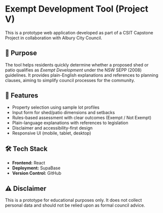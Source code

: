 # Exempt Development Tool (Project V)

This is a prototype web application developed as part of a CSIT Capstone Project in collaboration with Albury City Council.

## 📌 Purpose
The tool helps residents quickly determine whether a proposed shed or patio qualifies as *Exempt Development* under the NSW SEPP (2008) guidelines. It provides plain-English explanations and references to planning clauses, aiming to simplify council processes for the community.

## 🚀 Features
- Property selection using sample lot profiles  
- Input form for shed/patio dimensions and setbacks  
- Rules-based assessment with clear outcomes (Exempt / Not Exempt)  
- Plain-language explanations with references to legislation  
- Disclaimer and accessibility-first design  
- Responsive UI (mobile, tablet, desktop)  

## 🛠️ Tech Stack
- **Frontend:** React
- **Deployment:**  SupaBase
- **Version Control:** GitHub  

## ⚠️ Disclaimer
This is a prototype for educational purposes only. It does not collect personal data and should not be relied upon as formal council advice.
